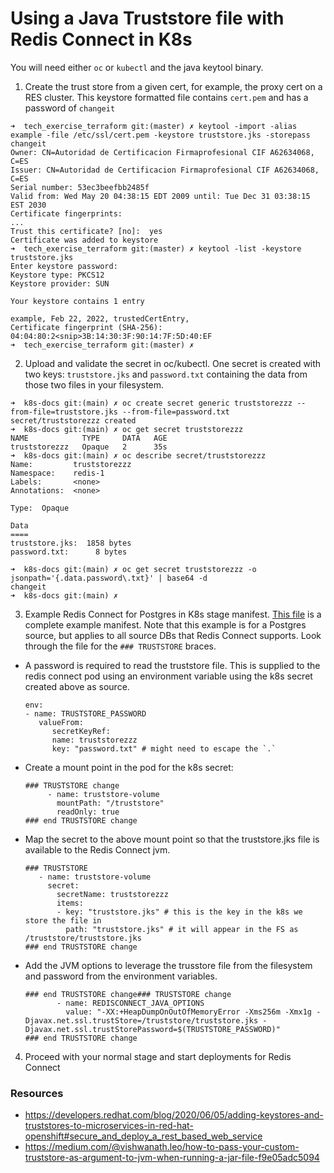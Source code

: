 # Using a Java Truststore file with Redis Connect in K8s

You will need either `oc` or `kubectl` and the java keytool binary.

1. Create the trust store from a given cert, for example, the proxy cert on a RES cluster.
   This keystore formatted file contains `cert.pem` and has a password of `changeit`
```
➜  tech_exercise_terraform git:(master) ✗ keytool -import -alias example -file /etc/ssl/cert.pem -keystore truststore.jks -storepass changeit
Owner: CN=Autoridad de Certificacion Firmaprofesional CIF A62634068, C=ES
Issuer: CN=Autoridad de Certificacion Firmaprofesional CIF A62634068, C=ES
Serial number: 53ec3beefbb2485f
Valid from: Wed May 20 04:38:15 EDT 2009 until: Tue Dec 31 03:38:15 EST 2030
Certificate fingerprints:
...
Trust this certificate? [no]:  yes
Certificate was added to keystore
➜  tech_exercise_terraform git:(master) ✗ keytool -list -keystore truststore.jks
Enter keystore password:  
Keystore type: PKCS12
Keystore provider: SUN

Your keystore contains 1 entry

example, Feb 22, 2022, trustedCertEntry, 
Certificate fingerprint (SHA-256): 04:04:80:2<snip>3B:14:30:3F:90:14:7F:5D:40:EF
➜  tech_exercise_terraform git:(master) ✗ 
``` 

2. Upload and validate the secret in oc/kubectl. One secret is created with two keys: `truststore.jks` and `password.txt` containing the data from those two files in your filesystem.
```
➜  k8s-docs git:(main) ✗ oc create secret generic truststorezzz --from-file=truststore.jks --from-file=password.txt  
secret/truststorezzz created
➜  k8s-docs git:(main) ✗ oc get secret truststorezzz
NAME            TYPE     DATA   AGE
truststorezzz   Opaque   2      35s
➜  k8s-docs git:(main) ✗ oc describe secret/truststorezzz
Name:         truststorezzz
Namespace:    redis-1
Labels:       <none>
Annotations:  <none>

Type:  Opaque

Data
====
truststore.jks:  1858 bytes
password.txt:      8 bytes
                                                     
➜  k8s-docs git:(main) ✗ oc get secret truststorezzz -o jsonpath='{.data.password\.txt}' | base64 -d 
changeit
➜  k8s-docs git:(main) ✗
```

3. Example Redis Connect for Postgres in K8s stage manifest.
[This file](redis-connect-postgres-stage_jks_example.yaml) is a complete example manifest. Note that this example is for a Postgres source, but applies to all source DBs that Redis Connect supports. 
Look through the file for the `### TRUSTSTORE` braces.
* A password is required to read the truststore file. This is supplied to the redis connect pod using an environment variable using the k8s secret created above as source.
   ```
   env: 
   - name: TRUSTSTORE_PASSWORD
      valueFrom:
         secretKeyRef: 
         name: truststorezzz
         key: "password.txt" # might need to escape the `.`
   ```
* Create a mount point in the pod for the k8s secret:
   ```
   ### TRUSTSTORE change
        - name: truststore-volume
          mountPath: "/truststore"
          readOnly: true
   ### end TRUSTSTORE change
   ```
* Map the secret to the above mount point so that the truststore.jks file is available to the Redis Connect jvm.
   ```
   ### TRUSTSTORE
      - name: truststore-volume
        secret:
          secretName: truststorezzz
          items:
          - key: "truststore.jks" # this is the key in the k8s we store the file in
            path: "truststore.jks" # it will appear in the FS as /truststore/truststore.jks     
   ### end TRUSTSTORE change         
   ```
* Add the JVM options to leverage the trusstore file from the filesystem and password from the environment variables.
   ```
   ### end TRUSTSTORE change### TRUSTSTORE change
          - name: REDISCONNECT_JAVA_OPTIONS
            value: "-XX:+HeapDumpOnOutOfMemoryError -Xms256m -Xmx1g -Djavax.net.ssl.trustStore=/truststore/truststore.jks -Djavax.net.ssl.trustStorePassword=$(TRUSTSTORE_PASSWORD)"
   ### end TRUSTSTORE change
   ```
4. Proceed with your normal stage and start deployments for Redis Connect


### Resources

* https://developers.redhat.com/blog/2020/06/05/adding-keystores-and-truststores-to-microservices-in-red-hat-openshift#secure_and_deploy_a_rest_based_web_service
* https://medium.com/@vishwanath.leo/how-to-pass-your-custom-truststore-as-argument-to-jvm-when-running-a-jar-file-f9e05adc5094
